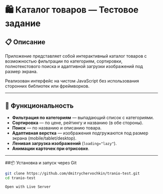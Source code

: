 # 🛍️ Каталог товаров — Тестовое задание

## 📋 Описание

Приложение представляет собой интерактивный каталог товаров с возможностью фильтрации по категориям, сортировки, полнотекстового поиска и адаптивной загрузки изображений под размер экрана.

Реализован интерфейс на чистом JavaScript без использования сторонних библиотек или фреймворков.

---

## 🚀 Функциональность

- **Фильтрация по категориям** — выпадающий список с категориями.
- **Сортировка** — по цене, рейтингу и названию (в обе стороны).
- **Поиск** — по названию и описанию товара.
- **Адаптивная верстка** — изображения подгружаются под размер экрана (mobile/tablet/desktop).
- **Ленивая загрузка изображений** (`loading="lazy"`).
- **Анимации карточек при отрисовке**.

---
##📦 Установка и запуск через Git
```bash
git clone https://github.com/dmitrychervochkin/tranio-test.git
cd tranio-test

Open with Live Server
```

